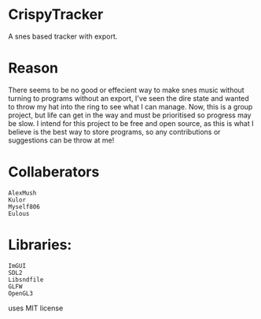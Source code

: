 # CrispyTracker
 A snes based tracker with export.

# Reason
There seems to be no good or effecient way to make snes music without turning to programs without an export, I've seen the dire state and wanted to throw my hat into the ring to see what I can manage.
Now, this is a group project, but life can get in the way and must be prioritised so progress may be slow.
I intend for this project to be free and open source, as this is what I believe is the best way to store programs, so any contributions or suggestions can be throw at me!

# Collaberators

	AlexMush
	Kulor
	Myself806
	Eulous

# Libraries:
	ImGUI
	SDL2
	Libsndfile
	GLFW
	OpenGL3

uses MIT license